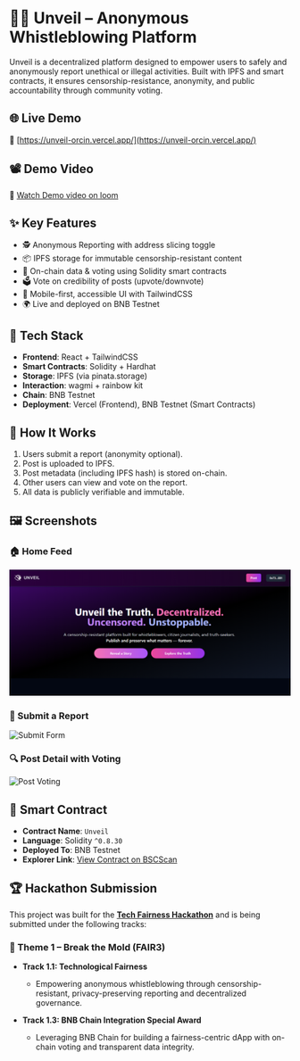 # 🕵️‍♂️ Unveil – Anonymous Whistleblowing Platform

Unveil is a decentralized platform designed to empower users to safely and anonymously report unethical or illegal activities. Built with IPFS and smart contracts, it ensures censorship-resistance, anonymity, and public accountability through community voting.

## 🌐 Live Demo

🔗 [https://unveil-orcin.vercel.app/](https://unveil-orcin.vercel.app/)

## 📽️ Demo Video

🎥 [Watch Demo video on loom](https://www.loom.com/share/6d3d8fede8bb488bb2e7928731bf5359?sid=6d058b17-0454-463f-aed4-02e656105f9c)


## ✨ Key Features

- 🕵️ Anonymous Reporting with address slicing toggle  
- 📦 IPFS storage for immutable censorship-resistant content  
- 🔗 On-chain data & voting using Solidity smart contracts  
- 🗳️ Vote on credibility of posts (upvote/downvote)  
- 📱 Mobile-first, accessible UI with TailwindCSS  
- 🌍 Live and deployed on BNB Testnet  

## 🔧 Tech Stack

- **Frontend**: React + TailwindCSS
- **Smart Contracts**: Solidity + Hardhat
- **Storage**: IPFS (via pinata.storage)
- **Interaction**: wagmi + rainbow kit
- **Chain**: BNB Testnet
- **Deployment**: Vercel (Frontend), BNB Testnet (Smart Contracts)

## 🧠 How It Works

1. Users submit a report (anonymity optional).
2. Post is uploaded to IPFS.
3. Post metadata (including IPFS hash) is stored on-chain.
4. Other users can view and vote on the report.
5. All data is publicly verifiable and immutable.

## 🖼️ Screenshots

### 🏠 Home Feed
![Home Feed](./assets/screenshots/home.png)

### 📝 Submit a Report
![Submit Form](./assets/screenshots/submit.png)

### 🔍 Post Detail with Voting
![Post Voting](./assets/screenshots/post-detail.png)


## 📄 Smart Contract

- **Contract Name**: `Unveil`
- **Language**: Solidity `^0.8.30`
- **Deployed To**: BNB Testnet  
- **Explorer Link**: [View Contract on BSCScan](https://testnet.bscscan.com/address/0xc445076Ff5C3711eAC1F43efB252d0bFFD4Deaf2) 

## 🏆 Hackathon Submission

This project was built for the **[Tech Fairness Hackathon](https://www.hackquest.io/hackathons/Tech-Fairness-Hackathon)** and is being submitted under the following tracks:

### 🎯 Theme 1 – Break the Mold (FAIR3)

- **Track 1.1: Technological Fairness**
  - Empowering anonymous whistleblowing through censorship-resistant, privacy-preserving reporting and decentralized governance.

- **Track 1.3: BNB Chain Integration Special Award**
  - Leveraging BNB Chain for building a fairness-centric dApp with on-chain voting and transparent data integrity.